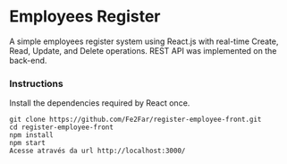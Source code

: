 # Employees Register

A simple employees register system using React.js with real-time Create, Read, Update, and Delete operations. 
REST API was implemented on the back-end.

### Instructions

Install the dependencies required by React once.

```
git clone https://github.com/Fe2Far/register-employee-front.git
cd register-employee-front
npm install
npm start
Acesse através da url http://localhost:3000/
```